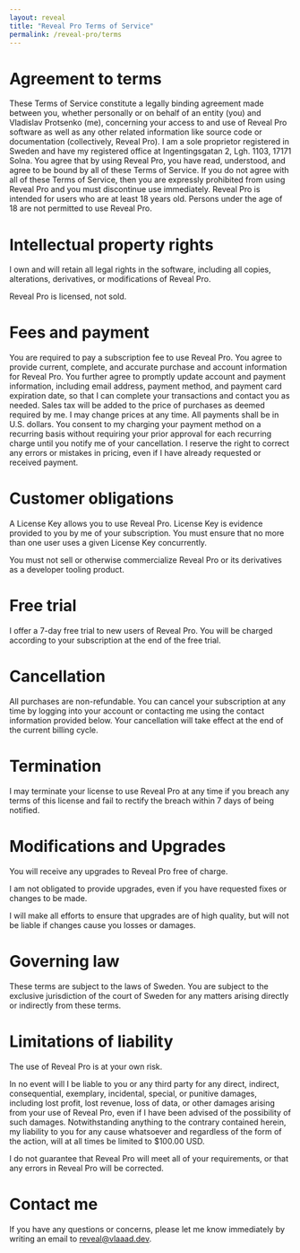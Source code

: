 ```yaml
---
layout: reveal
title: "Reveal Pro Terms of Service"
permalink: /reveal-pro/terms
---
```


# Agreement to terms

These Terms of Service constitute a legally binding agreement made between you, whether personally or on behalf of an entity (you) and Vladislav Protsenko (me), concerning your access to and use of Reveal Pro software as well as any other related information like source code or documentation (collectively, Reveal Pro). I am a sole proprietor registered in Sweden and have my registered office at Ingentingsgatan 2, Lgh. 1103, 17171 Solna. You agree that by using Reveal Pro, you have read, understood, and agree to be bound by all of these Terms of Service. If you do not agree with all of these Terms of Service, then you are expressly prohibited from using Reveal Pro and you must discontinue use immediately. Reveal Pro is intended for users who are at least 18 years old. Persons under the age of 18 are not permitted to use Reveal Pro. 

# Intellectual property rights

I own and will retain all legal rights in the software, including all copies, alterations, derivatives, or modifications of Reveal Pro. 

Reveal Pro is licensed, not sold.

# Fees and payment

You are required to pay a subscription fee to use Reveal Pro. You agree to provide current, complete, and accurate purchase and account information for Reveal Pro. You further agree to promptly update account and payment information, including email address, payment method, and payment card expiration date, so that I can complete your transactions and contact you as needed. Sales tax will be added to the price of purchases as deemed required by me. I may change prices at any time. All payments shall be in U.S. dollars. You consent to my charging your payment method on a recurring basis without requiring your prior approval for each recurring charge until you notify me of your cancellation. I reserve the right to correct any errors or mistakes in pricing, even if I have already requested or received payment.

# Customer obligations

A License Key allows you to use Reveal Pro. License Key is evidence provided to you by me of your subscription. You must ensure that no more than one user uses a given License Key concurrently.

You must not sell or otherwise commercialize Reveal Pro or its derivatives as a developer tooling product.

# Free trial

I offer a 7-day free trial to new users of Reveal Pro. You will be charged according to your subscription at the end of the free trial.

# Cancellation

All purchases are non-refundable. You can cancel your subscription at any time by logging into your account or contacting me using the contact information provided below. Your cancellation will take effect at the end of the current billing cycle.

# Termination

I may terminate your license to use Reveal Pro at any time if you breach any terms of this license and fail to rectify the breach within 7 days of being notified.

# Modifications and Upgrades

You will receive any upgrades to Reveal Pro free of charge.

I am not obligated to provide upgrades, even if you have requested fixes or changes to be made.

I will make all efforts to ensure that upgrades are of high quality, but will not be liable if changes cause you losses or damages.

# Governing law

These terms are subject to the laws of Sweden. You are subject to the exclusive jurisdiction of the court of Sweden for any matters arising directly or indirectly from these terms.

# Limitations of liability

The use of Reveal Pro is at your own risk.

In no event will I be liable to you or any third party for any direct, indirect, consequential, exemplary, incidental, special, or punitive damages, including lost profit, lost revenue, loss of data, or other damages arising from your use of Reveal Pro, even if I have been advised of the possibility of such damages. Notwithstanding anything to the contrary contained herein, my liability to you for any cause whatsoever and regardless of the form of the action, will at all times be limited to $100.00 USD. 

I do not guarantee that Reveal Pro will meet all of your requirements, or that any errors in Reveal Pro will be corrected.

# Contact me

If you have any questions or concerns, please let me know immediately by writing an email to [reveal@vlaaad.dev](mailto:reveal@vlaaad.dev).